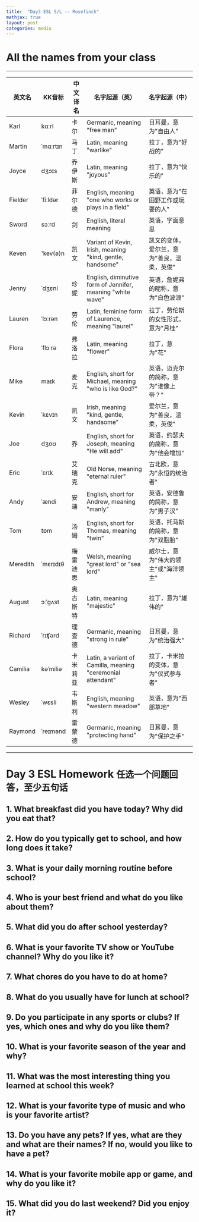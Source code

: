 ```yaml
---
title:  "Day3 ESL S/L -- Rosefinch"
mathjax: true
layout: post
categories: media
---
```



# All the names from your class
---

| 英文名   | KK音标   | 中文译名  | 名字起源（英） | 名字起源（中）|
| ------ | ------ | ------- | --------- | --------- |
| Karl   | kɑːrl | 卡尔    | Germanic, meaning "free man" | 日耳曼，意为"自由人" |
| Martin | ˈmɑːrtɪn | 马丁  | Latin, meaning "warlike" | 拉丁，意为"好战的" |
| Joyce  | dʒɔɪs | 乔伊斯 | Latin, meaning "joyous" | 拉丁，意为"快乐的" |
| Fielder | ˈfiːldər | 菲尔德 | English, meaning "one who works or plays in a field" | 英语，意为"在田野工作或玩耍的人" |
| Sword  | sɔːrd | 剑      | English, literal meaning | 英语，字面意思 |
| Keven  | 'kev(ə)n | 凯文 | Variant of Kevin, Irish, meaning "kind, gentle, handsome" | 凯文的变体，爱尔兰，意为"善良，温柔，英俊" |
| Jenny  | ˈdʒɛni | 珍妮  | English, diminutive form of Jennifer, meaning "white wave" | 英语，詹妮弗的昵称，意为"白色波浪" |
| Lauren | ˈlɔːrən | 劳伦 | Latin, feminine form of Laurence, meaning "laurel" | 拉丁，劳伦斯的女性形式，意为"月桂" |
| Flora  | ˈflɔːrə | 弗洛拉 | Latin, meaning "flower" | 拉丁，意为"花" |
| Mike   | maɪk | 麦克  | English, short for Michael, meaning "who is like God?" | 英语，迈克尔的简称，意为"谁像上帝？" |
| Kevin  | ˈkɛvɪn | 凯文 | Irish, meaning "kind, gentle, handsome" | 爱尔兰，意为"善良，温柔，英俊" |
| Joe    | dʒoʊ | 乔    | English, short for Joseph, meaning "He will add" | 英语，约瑟夫的简称，意为"他会增加" |
| Eric   | ˈɛrɪk | 艾瑞克 | Old Norse, meaning "eternal ruler" | 古北欧，意为"永恒的统治者" |
| Andy   | ˈændi | 安迪  | English, short for Andrew, meaning "manly" | 英语，安德鲁的简称，意为"男子汉" |
| Tom    | tɒm | 汤姆  | English, short for Thomas, meaning "twin" | 英语，托马斯的简称，意为"双胞胎" |
| Meredith | ˈmɛrɪdɪθ | 梅雷迪思 | Welsh, meaning "great lord" or "sea lord" | 威尔士，意为"伟大的领主"或"海洋领主" |
| August | ɔːˈɡʌst | 奥古斯特 | Latin, meaning "majestic" | 拉丁，意为"雄伟的" |
| Richard | ˈrɪʧərd | 理查德 | Germanic, meaning "strong in rule" | 日耳曼，意为"统治强大" |
| Camilia | kəˈmiliə | 卡米莉亚 | Latin, a variant of Camilla, meaning "ceremonial attendant" | 拉丁，卡米拉的变体，意为"仪式参与者" |
| Wesley | ˈwɛsli | 韦斯利 | English, meaning "western meadow" | 英语，意为"西部草地" |
| Raymond | ˈreɪmənd | 雷蒙德 | Germanic, meaning "protecting hand" | 日耳曼，意为"保护之手" |

---
# Day 3 ESL Homework ```任选一个问题回答，至少五句话``` 
## 1. What breakfast did you have today? Why did you eat that?
## 2. How do you typically get to school, and how long does it take?
## 3. What is your daily morning routine before school?
## 4. Who is your best friend and what do you like about them?
## 5. What did you do after school yesterday?
## 6. What is your favorite TV show or YouTube channel? Why do you like it?
## 7. What chores do you have to do at home?
## 8. What do you usually have for lunch at school?
## 9. Do you participate in any sports or clubs? If yes, which ones and why do you like them?
## 10. What is your favorite season of the year and why?
## 11. What was the most interesting thing you learned at school this week?
## 12. What is your favorite type of music and who is your favorite artist?
## 13. Do you have any pets? If yes, what are they and what are their names? If no, would you like to have a pet?
## 14. What is your favorite mobile app or game, and why do you like it?
## 15. What did you do last weekend? Did you enjoy it?